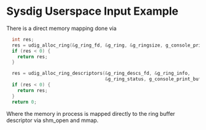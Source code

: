 # Sysdig Userspace Input Example


There is a direct memory mapping done via

```c
  int res;
  res = udig_alloc_ring(&g_ring_fd, &g_ring, &g_ringsize, g_console_print_buf);
  if (res < 0) {
    return res;
  }

  res = udig_alloc_ring_descriptors(&g_ring_descs_fd, &g_ring_info,
                                    &g_ring_status, g_console_print_buf);
  if (res < 0) {
    return res;
  }
  return 0;
```

Where the memory in process is mapped directly to the ring buffer descriptor via shm_open and mmap.
